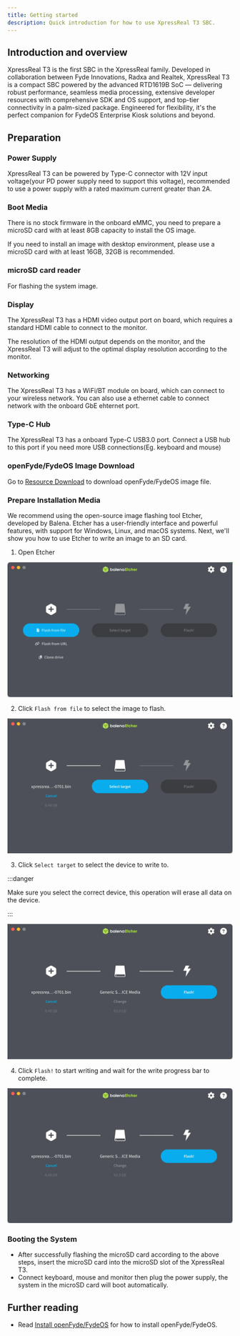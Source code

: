```yaml
---
title: Getting started
description: Quick introduction for how to use XpressReal T3 SBC.
---
```


## Introduction and overview

XpressReal T3 is the first SBC in the XpressReal family. Developed in collaboration between Fyde Innovations, Radxa and Realtek, XpressReal T3 is a compact SBC powered by the advanced RTD1619B SoC — delivering robust performance, seamless media processing, extensive developer resources with comprehensive SDK and OS support, and top-tier connectivity in a palm-sized package. Engineered for flexibility, it's the perfect companion for FydeOS Enterprise Kiosk solutions and beyond.


## Preparation

### Power Supply

XpressReal T3 can be powered by Type-C connector with 12V input voltage(your PD power supply need to support this voltage), recommended to use a power supply with a rated maximum current greater than 2A.

### Boot Media

There is no stock firmware in the onboard eMMC, you need to prepare a microSD card with at least 8GB capacity to install the OS image.

If you need to install an image with desktop environment, please use a microSD card with at least 16GB, 32GB is recommended.

### microSD card reader

For flashing the system image.

### Display

The XpressReal T3 has a HDMI video output port on board, which requires a standard HDMI cable to connect to the monitor.

The resolution of the HDMI output depends on the monitor, and the XpressReal T3 will adjust to the optimal display resolution according to the monitor.

### Networking

The XpressReal T3 has a WiFi/BT module on board, which can connect to your wireless network. You can also use a ethernet cable to connect network with the onboard GbE ehternet port.

### Type-C Hub

The XpressReal T3 has a onboard Type-C USB3.0 port. Connect a USB hub to this port if you need more USB connections(Eg. keyboard and mouse)

### openFyde/FydeOS Image Download

Go to [Resource Download](/reference/resource-download/) to download openFyde/FydeOS image file.

### Prepare Installation Media

We recommend using the open-source image flashing tool Etcher, developed by Balena. Etcher has a user-friendly interface and powerful features, with support for Windows, Linux, and macOS systems. Next, we'll show you how to use Etcher to write an image to an SD card.

1. Open Etcher

![Etcher Open](../../../assets/etcher/open.webp)

2. Click `Flash from file` to select the image to flash.

![Etcher Select File](../../../assets/etcher/select-file.webp)

3. Click `Select target` to select the device to write to.

:::danger

Make sure you select the correct device, this operation will erase all data on the device.

:::

![Etcher Select Target](../../../assets/etcher/select-target.webp)

4. Click `Flash!` to start writing and wait for the write progress bar to complete.

![Etcher Flash](../../../assets/etcher/flash.webp)

### Booting the System

* After successfully flashing the microSD card according to the above steps, insert the microSD card into the microSD slot of the XpressReal T3.
* Connect keyboard, mouse and monitor then plug the power supply, the system in the microSD card will boot automatically.

## Further reading

- Read [Install openFyde/FydeOS](/guides/openfyde-fydeos) for how to install openFyde/FydeOS.